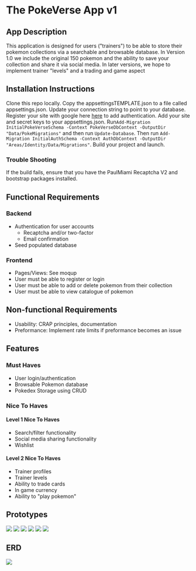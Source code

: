 # The PokeVerse App v1

## App Description

This application is designed for users ("trainers") to be able to store their pokemon collections via a searchable and browsable database. In Version 1.0 we include the original 150 pokemon and the ability to save your collection and share it via social media. In later versions, we hope to implement trainer "levels" and a trading and game aspect

## Installation Instructions

Clone this repo locally. Copy the appsettingsTEMPLATE.json to a file called appsettings.json. Update your connection string to point to your database. Register your site with google here [here](https://https://www.google.com/recaptcha/) to add authentication. Add your site and secret keys to your appsettings.json. Run`Add-Migration InitialPokeVerseSchema -Context PokeVerseDbContext -OutputDir "Data/PokeMigrations"` and then run `Update-Database`. Then run `Add-Migration InitialAuthSchema -Context AuthDbContext -OutputDir "Areas/Identity/Data/Migrations"`. Build your project and launch.  

### Trouble Shooting

If the build fails, ensure that you have the PaulMiami Recaptcha V2 and bootstrap packages installed. 

## Functional Requirements

### Backend 
- Authentication for user accounts
    - Recaptcha and/or two-factor
    - Email confirmation
- Seed populated database

### Frontend
- Pages/Views: See moqup
- User must be able to register or login
- User must be able to add or delete pokemon from their collection
- User must be able to view catalogue of pokemon

## Non-functional Requirements
- Usability: CRAP principles, documentation
- Preformance: Implement rate limits if preformance becomes an issue

## Features

### Must Haves
- User login/authentication
- Browsable Pokemon database
- Pokedex Storage using CRUD

### Nice To Haves
#### Level 1 Nice To Haves
- Search/filter functionality
- Social media sharing functionality
- Wishlist

#### Level 2 Nice To Haves
- Trainer profiles
- Trainer levels
- Ability to trade cards
- In game currency
- Ability to "play pokemon"

## Prototypes
![](https://i.imgur.com/fqVEAml.png)
![](https://i.imgur.com/9QKPLYo.png)
![](https://i.imgur.com/dZ1ZKHX.png)
![](https://i.imgur.com/fE8rkqS.png)
![](https://i.imgur.com/7oZyssQ.png)
![](https://i.imgur.com/lHhqLd2.png)



## ERD
![](https://i.imgur.com/HmHVeNg.png)

